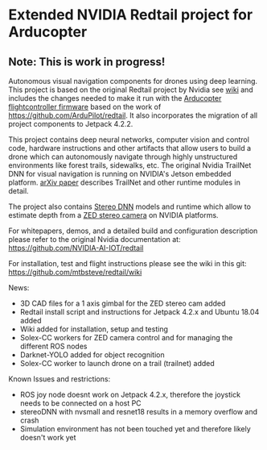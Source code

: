 # Extended NVIDIA Redtail project for Arducopter

## Note: This is work in progress!
Autonomous visual navigation components for drones using deep learning.
This project is based on the original Redtail project by Nvidia see [wiki](https://github.com/NVIDIA-Jetson/redtail/wiki) and includes the changes needed to make it run with the [Arducopter flightcontroller firmware](http://ardupilot.org/copter/) based on the work of https://github.com/ArduPilot/redtail. It also incorporates the migration of all project components to Jetpack 4.2.2. 

This project contains deep neural networks, computer vision and control code, hardware instructions and other artifacts that allow users to build a drone which can autonomously navigate through highly unstructured environments like forest trails, sidewalks, etc. The original Nvidia TrailNet DNN for visual navigation is running on NVIDIA's Jetson embedded platform. [arXiv paper](https://arxiv.org/abs/1705.02550) describes TrailNet and other runtime modules in detail.

The project also contains [Stereo DNN](../master/stereoDNN/) models and runtime which allow to estimate depth from a [ZED stereo camera](https://www.stereolabs.com/zed/) on NVIDIA platforms.

For whitepapers, demos, and a detailed build and configuration description please refer to the original Nvidia documentation at: https://github.com/NVIDIA-AI-IOT/redtail

For installation, test and flight instructions please see the wiki in this git: https://github.com/mtbsteve/redtail/wiki 


News:
- 3D CAD files for a 1 axis gimbal for the ZED stereo cam added
- Redtail install script and instructions for Jetpack 4.2.x and Ubuntu 18.04 added
- Wiki added for installation, setup and testing
- Solex-CC workers for ZED camera control and for managing the different ROS nodes
- Darknet-YOLO added for object recognition
- Solex-CC worker to launch drone on a trail (trailnet) added

Known Issues and restrictions:
- ROS joy node doesnt work on Jetpack 4.2.x, therefore the joystick needs to be connected on a host PC
- stereoDNN with nvsmall and resnet18 results in a memory overflow and crash
- Simulation environment has not been touched yet and therefore likely doesn't work yet
